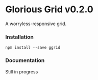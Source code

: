 Glorious Grid v0.2.0
============

A worryless-responsive grid.

### Installation
```npm install --save ggrid```

### Documentation
Still in progress
